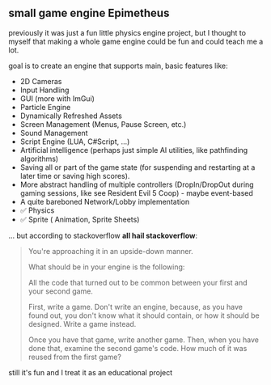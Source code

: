 ## small game engine Epimetheus
previously it was just a fun little physics engine project, but I thought to myself that making a whole game engine could be fun and could teach me a lot.

goal is to create an engine that supports main, basic features like:
* 2D Cameras
* Input Handling
* GUI (more with ImGui)
* Particle Engine
* Dynamically Refreshed Assets
* Screen Management (Menus, Pause Screen, etc.)
* Sound Management
* Script Engine (LUA, C#Script, ...)
* Artificial intelligence (perhaps just simple AI utilities, like pathfinding algorithms)
* Saving all or part of the game state (for suspending and restarting at a later time or saving high scores).
* More abstract handling of multiple controllers (DropIn/DropOut during gaming sessions, like see Resident Evil 5 Coop) - maybe event-based
* A quite bareboned Network/Lobby implementation
* ✅ Physics
* ✅ Sprite ( Animation, Sprite Sheets)

... but according to stackoverflow **all hail stackoverflow**:
>You're approaching it in an upside-down manner.
>
> What should be in your engine is the following:
> 
> All the code that turned out to be common between your first and your second game.
> 
> First, write a game. Don't write an engine, because, as you have found out, you don't know what it should contain, or how it should be designed. Write a game instead.
> 
> Once you have that game, write another game. Then, when you have done that, examine the second game's code. How much of it was reused from the first game?

still it's fun and I treat it as an educational project
